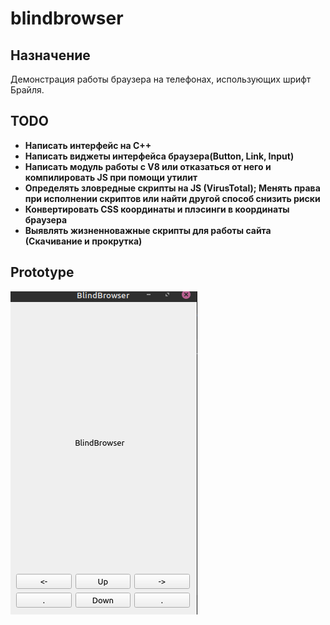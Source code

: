 # blindbrowser

## Назначение 
 Демонстрация работы браузера на телефонах, использующих шрифт Брайля.

## TODO
- **Написать интерфейс на С++**
- **Написать виджеты интерфейса браузера(Button, Link, Input)**
- **Написать модуль работы с V8 или отказаться от него и компилировать JS при помощи утилит**
- **Определять зловредные скрипты на JS (VirusTotal); Менять права при исполнении скриптов или найти другой способ снизить риски**
- **Конвертировать CSS координаты и плэсинги в координаты браузера**
- **Выявлять жизненноважные скрипты для работы сайта (Скачивание и прокрутка)**


## Prototype
![](pics/blindbrowser.png)
